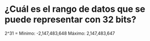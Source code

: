 # ¿Cuál es el rango de datos que se puede representar con 32 bits?
2^31 = 
   Mínimo: -2,147,483,648
   Máximo: 2,147,483,647